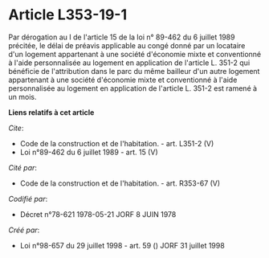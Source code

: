 # Article L353-19-1

Par dérogation au I de l'article 15 de la loi n° 89-462 du 6 juillet 1989 précitée, le délai de préavis applicable au congé
donné par un locataire d'un logement appartenant à une société d'économie mixte et conventionné à l'aide personnalisée au
logement en application de l'article L. 351-2 qui bénéficie de l'attribution dans le parc du même bailleur d'un autre
logement appartenant à une société d'économie mixte et conventionné à l'aide personnalisée au logement en application de
l'article L. 351-2 est ramené à un mois.

**Liens relatifs à cet article**

_Cite_:

  - Code de la construction et de l'habitation. - art. L351-2 (V)
  - Loi n°89-462 du 6 juillet 1989 - art. 15 (V)

_Cité par_:

  - Code de la construction et de l'habitation. - art. R353-67 (V)

_Codifié par_:

  - Décret n°78-621 1978-05-21 JORF 8 JUIN 1978

_Créé par_:

  - Loi n°98-657 du 29 juillet 1998 - art. 59 () JORF 31 juillet 1998
